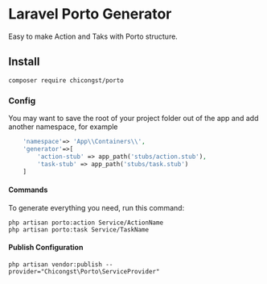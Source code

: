 # Laravel Porto Generator

Easy to make Action and Taks with Porto structure.

## Install

```shell
composer require chicongst/porto
```

### Config

You may want to save the root of your project folder out of the app and add another namespace, for example

```php
    'namespace'=> 'App\\Containers\\',
    'generator'=>[
        'action-stub' => app_path('stubs/action.stub'),
        'task-stub' => app_path('stubs/task.stub')
    ]
```

#### Commands

To generate everything you need, run this command:

```terminal
php artisan porto:action Service/ActionName
php artisan porto:task Service/TaskName
```
#### Publish Configuration

```shell
php artisan vendor:publish --provider="Chicongst\Porto\ServiceProvider"
```

